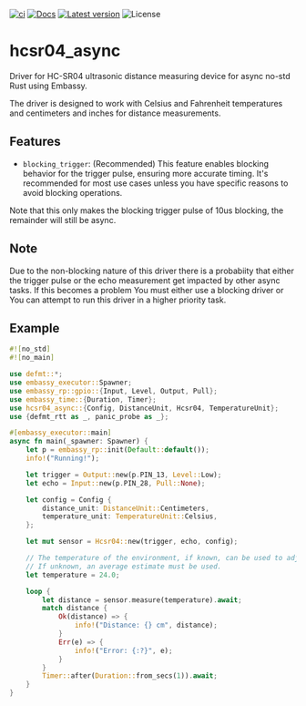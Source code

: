 [![ci](https://github.com/1-rafael-1/hcsr04_async/actions/workflows/rust.yml/badge.svg)](https://github.com/1-rafael-1/hcsr04_async/actions/workflows/rust.yml)
[![Docs](https://docs.rs/hcsr04_async/badge.svg)](https://docs.rs/hcsr04_async/)
[![Latest version](https://img.shields.io/crates/v/hcsr04_async.svg)](https://crates.io/crates/hcsr04_async)
![License](https://img.shields.io/crates/l/hcsr04_async.svg)


# hcsr04_async
Driver for HC-SR04 ultrasonic distance measuring device for async no-std Rust using Embassy.

The driver is designed to work with Celsius and Fahrenheit temperatures and centimeters and inches for distance measurements.

## Features

- `blocking_trigger`: (Recommended) This feature enables blocking behavior for the trigger pulse, ensuring more accurate timing. It's recommended for most use cases unless you have specific reasons to avoid blocking operations.

Note that this only makes the blocking trigger pulse of 10us blocking, the remainder will still be async.

## Note

Due to the non-blocking nature of this driver there is a probabiity that either the trigger pulse or the echo measurement get impacted by other async tasks. If this becomes a problem You must either use a blocking driver or You can attempt to run this driver in a higher priority task.

## Example

```rust
#![no_std]
#![no_main]

use defmt::*;
use embassy_executor::Spawner;
use embassy_rp::gpio::{Input, Level, Output, Pull};
use embassy_time::{Duration, Timer};
use hcsr04_async::{Config, DistanceUnit, Hcsr04, TemperatureUnit};
use {defmt_rtt as _, panic_probe as _};

#[embassy_executor::main]
async fn main(_spawner: Spawner) {
    let p = embassy_rp::init(Default::default());
    info!("Running!");

    let trigger = Output::new(p.PIN_13, Level::Low);
    let echo = Input::new(p.PIN_28, Pull::None);

    let config = Config {
        distance_unit: DistanceUnit::Centimeters,
        temperature_unit: TemperatureUnit::Celsius,
    };

    let mut sensor = Hcsr04::new(trigger, echo, config);

    // The temperature of the environment, if known, can be used to adjust the speed of sound.
    // If unknown, an average estimate must be used.
    let temperature = 24.0;

    loop {
        let distance = sensor.measure(temperature).await;
        match distance {
            Ok(distance) => {
                info!("Distance: {} cm", distance);
            }
            Err(e) => {
                info!("Error: {:?}", e);
            }
        }
        Timer::after(Duration::from_secs(1)).await;
    }
}
```
